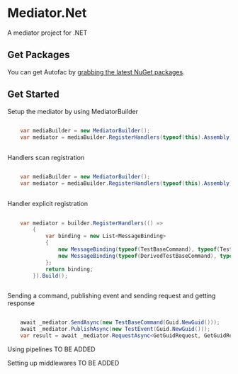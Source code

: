 # Mediator.Net
A mediator project for .NET
## Get Packages
You can get Autofac by [grabbing the latest NuGet packages](https://www.nuget.org/packages/Mediator.Net/).

## Get Started

Setup the mediator by using MediatorBuilder
```C#
  
	var mediaBuilder = new MediatorBuilder();
	var mediator = mediaBuilder.RegisterHandlers(typeof(this).Assembly).Build();
           
```

Handlers scan registration
```C#

	var mediaBuilder = new MediatorBuilder();
	var mediator = mediaBuilder.RegisterHandlers(typeof(this).Assembly).Build();
           
```

Handler explicit registration
```C#
  
	var mediator = builder.RegisterHandlers(() =>
        {
            var binding = new List<MessageBinding>
            {
                new MessageBinding(typeof(TestBaseCommand), typeof(TestBaseCommandHandler)),
                new MessageBinding(typeof(DerivedTestBaseCommand), typeof(DerivedTestBaseCommandHandler))
            };
            return binding;
        }).Build();
           
```

Sending a command, publishing event and sending request and getting response
```C#

	await _mediator.SendAsync(new TestBaseCommand(Guid.NewGuid()));
	await _mediator.PublishAsync(new TestEvent(Guid.NewGuid()));
	var result = await _mediator.RequestAsync<GetGuidRequest, GetGuidResponse>(new GetGuidRequest(_guid));

```

Using pipelines
TO BE ADDED

Setting up middlewares
TO BE ADDED
